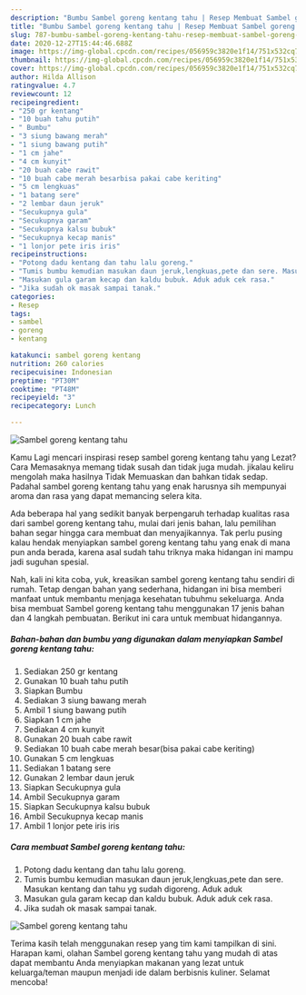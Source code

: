 ```yaml
---
description: "Bumbu Sambel goreng kentang tahu | Resep Membuat Sambel goreng kentang tahu Yang Sempurna"
title: "Bumbu Sambel goreng kentang tahu | Resep Membuat Sambel goreng kentang tahu Yang Sempurna"
slug: 787-bumbu-sambel-goreng-kentang-tahu-resep-membuat-sambel-goreng-kentang-tahu-yang-sempurna
date: 2020-12-27T15:44:46.688Z
image: https://img-global.cpcdn.com/recipes/056959c3820e1f14/751x532cq70/sambel-goreng-kentang-tahu-foto-resep-utama.jpg
thumbnail: https://img-global.cpcdn.com/recipes/056959c3820e1f14/751x532cq70/sambel-goreng-kentang-tahu-foto-resep-utama.jpg
cover: https://img-global.cpcdn.com/recipes/056959c3820e1f14/751x532cq70/sambel-goreng-kentang-tahu-foto-resep-utama.jpg
author: Hilda Allison
ratingvalue: 4.7
reviewcount: 12
recipeingredient:
- "250 gr kentang"
- "10 buah tahu putih"
- " Bumbu"
- "3 siung bawang merah"
- "1 siung bawang putih"
- "1 cm jahe"
- "4 cm kunyit"
- "20 buah cabe rawit"
- "10 buah cabe merah besarbisa pakai cabe keriting"
- "5 cm lengkuas"
- "1 batang sere"
- "2 lembar daun jeruk"
- "Secukupnya gula"
- "Secukupnya garam"
- "Secukupnya kalsu bubuk"
- "Secukupnya kecap manis"
- "1 lonjor pete iris iris"
recipeinstructions:
- "Potong dadu kentang dan tahu lalu goreng."
- "Tumis bumbu kemudian masukan daun jeruk,lengkuas,pete dan sere. Masukan kentang dan tahu yg sudah digoreng. Aduk aduk"
- "Masukan gula garam kecap dan kaldu bubuk. Aduk aduk cek rasa."
- "Jika sudah ok masak sampai tanak."
categories:
- Resep
tags:
- sambel
- goreng
- kentang

katakunci: sambel goreng kentang 
nutrition: 260 calories
recipecuisine: Indonesian
preptime: "PT30M"
cooktime: "PT48M"
recipeyield: "3"
recipecategory: Lunch

---
```



![Sambel goreng kentang tahu](https://img-global.cpcdn.com/recipes/056959c3820e1f14/751x532cq70/sambel-goreng-kentang-tahu-foto-resep-utama.jpg)

Kamu Lagi mencari inspirasi resep sambel goreng kentang tahu yang Lezat? Cara Memasaknya memang tidak susah dan tidak juga mudah. jikalau keliru mengolah maka hasilnya Tidak Memuaskan dan bahkan tidak sedap. Padahal sambel goreng kentang tahu yang enak harusnya sih mempunyai aroma dan rasa yang dapat memancing selera kita.



Ada beberapa hal yang sedikit banyak berpengaruh terhadap kualitas rasa dari sambel goreng kentang tahu, mulai dari jenis bahan, lalu pemilihan bahan segar hingga cara membuat dan menyajikannya. Tak perlu pusing kalau hendak menyiapkan sambel goreng kentang tahu yang enak di mana pun anda berada, karena asal sudah tahu triknya maka hidangan ini mampu jadi suguhan spesial.


Nah, kali ini kita coba, yuk, kreasikan sambel goreng kentang tahu sendiri di rumah. Tetap dengan bahan yang sederhana, hidangan ini bisa memberi manfaat untuk membantu menjaga kesehatan tubuhmu sekeluarga. Anda bisa membuat Sambel goreng kentang tahu menggunakan 17 jenis bahan dan 4 langkah pembuatan. Berikut ini cara untuk membuat hidangannya.

<!--inarticleads1-->

##### Bahan-bahan dan bumbu yang digunakan dalam menyiapkan Sambel goreng kentang tahu:

1. Sediakan 250 gr kentang
1. Gunakan 10 buah tahu putih
1. Siapkan  Bumbu
1. Sediakan 3 siung bawang merah
1. Ambil 1 siung bawang putih
1. Siapkan 1 cm jahe
1. Sediakan 4 cm kunyit
1. Gunakan 20 buah cabe rawit
1. Sediakan 10 buah cabe merah besar(bisa pakai cabe keriting)
1. Gunakan 5 cm lengkuas
1. Sediakan 1 batang sere
1. Gunakan 2 lembar daun jeruk
1. Siapkan Secukupnya gula
1. Ambil Secukupnya garam
1. Siapkan Secukupnya kalsu bubuk
1. Ambil Secukupnya kecap manis
1. Ambil 1 lonjor pete iris iris




<!--inarticleads2-->

##### Cara membuat Sambel goreng kentang tahu:

1. Potong dadu kentang dan tahu lalu goreng.
1. Tumis bumbu kemudian masukan daun jeruk,lengkuas,pete dan sere. Masukan kentang dan tahu yg sudah digoreng. Aduk aduk
1. Masukan gula garam kecap dan kaldu bubuk. Aduk aduk cek rasa.
1. Jika sudah ok masak sampai tanak.
<img src="//assets-global.cpcdn.com/assets/icons/button_play-2c75c40dde080a61004c1f40b05d8f140eaff45d7e9e6481dc71c63d2e7c4909.png" alt="Sambel goreng kentang tahu">



Terima kasih telah menggunakan resep yang tim kami tampilkan di sini. Harapan kami, olahan Sambel goreng kentang tahu yang mudah di atas dapat membantu Anda menyiapkan makanan yang lezat untuk keluarga/teman maupun menjadi ide dalam berbisnis kuliner. Selamat mencoba!
